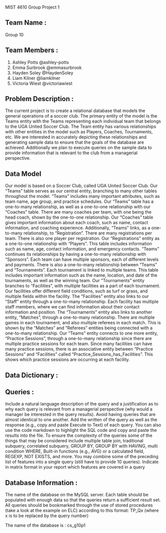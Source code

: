 
MIST 4610 Group Project 1 
## Team Name : 
Group 10

## Team Members :
1. Ashley Potts @ashley-potts
2. Emma Surbrook @emmasurbrook
3. Hayden Soley @HaydenSoley
4. Liam Kilner @liamkilner
5. Victoria Wiest @victoriawiest

## Problem Description :
The current project is to create a relational database that models the general operations of a soccer club. The primary entity of the model is the Teams entity with the Teams representing each individual team that belongs to the UGA United Soccer Club. The Team entity has various relationships with other entities in the model such as Players, Coaches, Tournaments, etc. We are interested in accurately depicting these relationships and generating sample data to ensure that the goals of the database are achieved. Additionally we plan to execute queries on the sample data to provide information that is relevant to the club from a managerial perspective. 
## Data Model
Our model is based on a Soccer Club, called UGA United Soccer Club. Our “Teams” table serves as our central entity, branching to many other tables throughout the model. “Teams” includes many important attributes, such as team name, age group, and practice schedules. Our “Teams” table has a one-to-many relationship, as well as a one-to-one relationship with our “Coaches” table. There are many coaches per team, with one being the head coach, shown by the one-to-one relationship. Our “Coaches” table gives important information about each coach, such as name, contact information, and coaching experience. Additionally, “Teams” links, as a one-to-many relationship, to “Registration”. There are many registrations per team. There is also one player per registration. Our “Registrations” entity as a one-to-one relationship with “Players”. This table includes information such as name, age, contact information, and emergency contacts. “Teams” continues its relationships by having a one-to-many relationship with “Sponsors”. Each team can have multiple sponsors, each of different levels and payments. There is also a one-to-many relationship between “Teams” and “Tournaments”. Each tournament is linked to multiple teams. This table includes important information such as the name, location, and date of the tournaments, as well as the winning team. Our “Tournaments” entity branches to “Facilities”, with multiple facilities as a part of each tournament. Our facilities offer different field conditions, such as turf or grass, and multiple fields within the facility. The “Facilities” entity also links to our “Staff” entity through a one-to-many relationship. Each facility has multiple staff members, where we can find information about their contact information and position. The “Tournaments” entity also links to another entity, “Matches”, through a one-to-many relationship. There are multiple games in each tournament, and also multiple referees in each match. This is shown by the “Matches” and “Referees” entities being connected with a one-to-many relationship. Our “Teams” entity connects to one more entity, “Practice Sessions”, through a one-to-many relationship since there are multiple practice sessions for each team. Since many facilities can have many practice sessions, there is an associative entity between “Practice Sessions” and “Facilities” called “Practice_Sessions_has_Facilities”. This shows which practice sessions are occurring at each facility. 


## Data Dictionary :

## Queries :
Include a natural language description of the query and a justification as to why each query is
relevant from a managerial perspective (why would a manager be interested in the query
results). Avoid having queries that are almost identical to one another. Add the written of the
query as well as the response (e.g., copy and paste Execute to Text) of each query. You can also
use the code markdown to highlight the SQL code and copy and paste the results into the file.
To ensure the complexity of the queries some of the things that may be considered include
multiple table join, traditional subquery, correlated subquery, GROUP BY, GROUP BY with
HAVING, multi condition WHERE, Built-in functions (e.g., AVG) or a calculated field, REGEXP,
NOT EXISTS, and more.
You may combine some of the preceding list of features into a single query (still have to provide
10 queries). Indicate in matrix format in your report which features are covered in a query
## Database Information : 
The name of the database on the MySQL server. Each table should be populated with enough
data so that the queries return a sufficient result set. All queries should be bookmarked
through the use of stored procedures (take a look at the example on ELC) according to this
format: TP_Qx (where x is to be replaced by the query number)

The name of the database is : cs_g10p1
